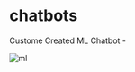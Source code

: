 # chatbots

Custome Created ML Chatbot - 

![ml](https://github.com/ruwanpathirana/chatbots/assets/106596977/dd1850d5-f81c-44c6-8a20-b92e70fc925f)
